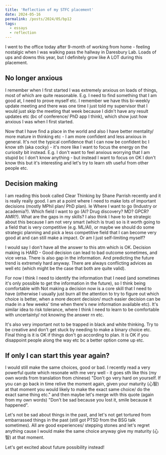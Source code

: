 ```yaml
---
title: 'Reflection of my STFC placement'
date: 2024-05-16
permalink: /posts/2024/05/bp12
tags:
  - essays
  - reflection
---
```


I went to the office today after 9-month of working from home - feeling nostalgic when I was walking pass the hallway in Daresbury Lab. Loads of ups and downs this year, but I definitely grow like A LOT during this placement.


No longer anxious
------

I remember when I first started I was extremely anxious on loads of things, most of which are quite reasonable. E.g. I need to find something that I am good at, I need to prove myself etc. I remember we have this bi-weekly update meeting and there was one time I just told my supervisor that I would just skip the meeting that week because I didn't have any result updates etc (bc of conference/ PhD app I think), which show just how anxious I was when I first started.

Now that I have find a place in the world and also I have better mentality/ more mature in thinking etc - I am more confident and less anxious in general. It's not the typical confidence that I can now be confident bc I know sth (aka cocky) - it's more like I want to focus the energy on the curiosity bit instead. E.g. I don't want to feel anxious worrying that I am stupid bc I don't know anything - but instead I want to focus on OK I don't know this but it's interesting and let's try to learn sth useful from other people etc.


Decision making
------

I am reading this book called Clear Thinking by Shane Parrish recently and it is really really good. I am at a point where I need to make lots of important decisions (mostly MPhil plan/ PhD plan). Ie Where I want to go (Industry or academia?). Which field I want to go (AI? Drug discovery? MD? GPCR? AMR?). What are the gaps in my skills? I also think I have to be strategic about this because I am not very smart (which is true) so is it worth going to a field that is very competitive (e.g. ML/AI), or maybe we should do some strategic planning and pick a less competitive field that I can become very good at and can still make a impact. Or am I just self-limiting myself?

I would say I don't have all the answer to this atm which is OK. Decision making is HARD - Good decision can lead to bad outcome sometimes, and vice versa. There is also gap in the information. And predicting the future trend is extremely hard anyway. There are always conflicting advices as well etc (which might be the case that both are quite valid). 

For now I think I need to identify the information that I need (and sometimes it's only possible to get the information in the future), so I think being comfortable with Not making a decision now is a core skill that I need to have (otherwise I usually just burn all the attention to try to figure out which choice is better, when a more decent decision/ much easier decision can be made in a few weeks' time when there's new information available etc). It's similar idea to risk tolerance, where I think I need to learn to be comfortable with uncertainty/ not knowing the answer rn etc.

It's also very important not to be trapped in black and white thinking. Try to be creative and don't get stuck by needing to make a binary choice etc. Final thing is it is OK if things don't go according to plan. It is OK if you disappoint people along the way etc bc a better option come up etc.


If only I can start this year again?
------

I would still make the same choices, good or bad. I recently read a very powerful quote which resonate with me very well - it goes sth like this (my own words from translation from chinese) "Don't go very hard on yourself. If you can go back in time relive the moment again, given your maturity (心智) at that moment you would likely to make the exact same choice/ do the exact same thing etc." and then maybe let's merge with this quote (again from my own words) "Don't be sad because you lost it, smile because it happened". 

Let's not be sad about things in the past, and let's not get tortured from embarrassed things in the past (still got PTSD from the BSG talk sometimes). All are good experiences/ stepping stones and let's regret anything cause I would make the same choice anyway give my maturity (心智) at that moment.


Let's get excited about future possibility instead!
